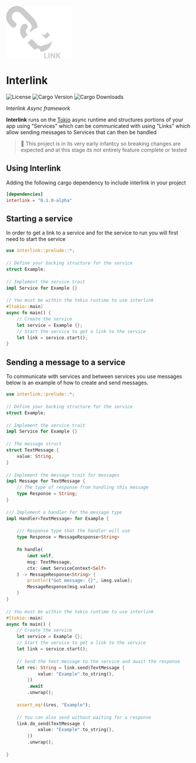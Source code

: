 <img src="assets/logo-180.png" width="180" height="auto">


# Interlink

![License](https://img.shields.io/github/license/jacobtread/interlink?style=for-the-badge)
![Cargo Version](https://img.shields.io/crates/v/interlink?style=for-the-badge)
![Cargo Downloads](https://img.shields.io/crates/d/interlink?style=for-the-badge)

*Interlink Async framework*

**Interlink** runs on the [Tokio](https://tokio.rs/) async runtime and structures portions of your
app using "Services" which can be communicated with using "Links" which allow sending messages to
Services that can then be handled

> 🚩 This project is in its very early infantcy so breaking changes are
> expected and at this stage its not entirely feature complete or tested 

## Using Interlink

Adding the following cargo dependency to include interlink in your project

```toml
[dependencies]
interlink = "0.1.0-alpha" 
```

## Starting a service

In order to get a link to a service and for the service to run you will first need to start the service


```rust
use interlink::prelude::*;

// Define your backing structure for the service
struct Example;

// Implement the service trait
impl Service for Example {}

// You must be within the tokio runtime to use interlink
#[tokio::main]
async fn main() {
    // Create the service
    let service = Example {};
    // Start the service to get a link to the service
    let link = service.start();
}

```

## Sending a message to a service

To communicate with services and between services you use messages below
is an example of how to create and send messages.

```rust
use interlink::prelude::*;

// Define your backing structure for the service
struct Example;

// Implement the service trait
impl Service for Example {}

// The message struct
struct TextMessage {
    value: String,
}

// Implement the message trait for messages
impl Message for TextMessage {
    // The type of response from handling this message
    type Response = String;
}

/// Implement a handler for the message type
impl Handler<TextMessage> for Example {

    /// Response type that the handler will use
    type Response = MessageResponse<String>

    fn handle(
        &mut self, 
        msg: TextMessage, 
        ctx: &mut ServiceContext<Self>
    ) -> MessageResponse<String> {
        println!("Got message: {}", &msg.value);
        MessageResponse(msg.value)
    }
}

// You must be within the tokio runtime to use interlink
#[tokio::main]
async fn main() {
    // Create the service
    let service = Example {};
    // Start the service to get a link to the service
    let link = service.start();

    // Send the text message to the service and await the response
    let res: String = link.send(TextMessage {
            value: "Example".to_string(),
        })
        .await
        .unwrap();

    assert_eq!(&res, "Example");

    // You can also send without waiting for a response
    link.do_send(TextMessage {
            value: "Example".to_string(),
        })
        .unwrap();

}

```
